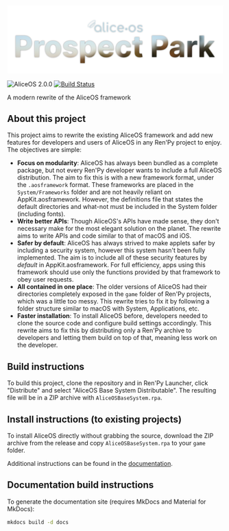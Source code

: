![AliceOS header](repo_assets/project_header_relname.png)

![AliceOS 2.0.0](https://img.shields.io/badge/aliceos-2.0.0-yellow.svg) [![Build Status](https://travis-ci.com/alicerunsonfedora/CatalinaToriel.svg?token=d7YdxjzD7RWGCxysa2ip&branch=master)](https://travis-ci.com/alicerunsonfedora/CatalinaToriel)

A modern rewrite of the AliceOS framework

## About this project

This project aims to rewrite the existing AliceOS framework and add new features for developers and users of AliceOS in any Ren'Py project to enjoy. The objectives are simple:

- **Focus on modularity**: AliceOS has always been bundled as a complete package, but not every Ren'Py developer wants to include a full AliceOS distribution. The aim to fix this is with a new framework format, under the `.aosframework` format. These frameworks are placed in the `System/Frameworks` folder and are not heavily reliant on AppKit.aosframework. However, the definitions file that states the default directories and what-not must be included in the System folder (including fonts).
- **Write better APIs**: Though AliceOS's APIs have made sense, they don't necessary make for the most elegant solution on the planet. The rewrite aims to write APIs and code similar to that of macOS and iOS.
- **Safer by default**: AliceOS has always strived to make applets safer by including a security system, however this system hasn't been fully implemented. The aim is to include all of these security features by _default_ in AppKit.aosframework. For full efficiency, apps using this framework should use only the functions provided by that framework to obey user requests.
- **All contained in one place**: The older versions of AliceOS had their directories completely exposed in the `game` folder of Ren'Py projects, which was a little too messy. This rewrite tries to fix it by following a folder structure similar to macOS with System, Applications, etc.
- **Faster installation**: To install AliceOS before, developers needed to clone the source code and configure build settings accordingly. This rewrite aims to fix this by distributing only a Ren'Py archive to developers and letting them build on top of that, meaning less work on the developer.

## Build instructions
To build this project, clone the repository and in Ren'Py Launcher, click "Distribute" and select "AliceOS Base System Distributable". The resulting file will be in a ZIP archive with `AliceOSBaseSystem.rpa`.

## Install instructions (to existing projects)
To install AliceOS directly without grabbing the source, download the ZIP archive from the release and copy `AliceOSBaseSystem.rpa` to your `game` folder.

Additional instructions can be found in the [documentation](https://nextdocs.aliceos.app/01-install/).

## Documentation build instructions
To generate the documentation site (requires MkDocs and Material for MkDocs):
```bash
mkdocs build -d docs
```
